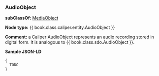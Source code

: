 ### AudioObject

__subClassOf:__ [MediaObject](./mediaobject.md)

__Node type:__ {{ book.class.caliper.entity.AudioObject }}

__Comment:__ a Caliper AudioObject represents an audio recording stored in digital form. It is analogous to {{ book.class.sdo.AudioObject }}.

__Sample JSON-LD__

```JSONLD
{
  TODO
}
```